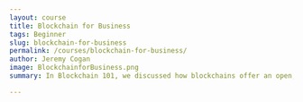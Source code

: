 ```yaml
---
layout: course
title: Blockchain for Business
tags: Beginner
slug: blockchain-for-business
permalink: /courses/blockchain-for-business/
author: Jeremy Cogan
image: BlockchainforBusiness.png
summary: In Blockchain 101, we discussed how blockchains offer an open, inclusive option that anyone can utilize just by running software on their computers. However, the benefits offered by blockchains have caught the eyes of private organizations. Decentralization, immutability and partial transparency all suit the needs of private organization. However, exposing proprietary information by utilizing a public blockchain is not an option for these organizations. In this course, we’ll explore how blockchain protocols affect businesses. Additionally, we’ll explore how businesses can utilize the blockchain to solve today and tomorrow’s problems.

---
```

